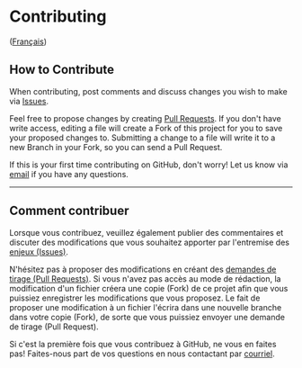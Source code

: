 # Contributing

([Français](#comment-contribuer))

## How to Contribute

When contributing, post comments and discuss changes you wish to make via [Issues](https://github.com/canada-ca/open-source-logiciel-libre/issues).

Feel free to propose changes by creating [Pull Requests](https://github.com/canada-ca/open-source-logiciel-libre/pulls). If you don't have write access, editing a file will create a Fork of this project for you to save your proposed changes to. Submitting a change to a file will write it to a new Branch in your Fork, so you can send a Pull Request.

If this is your first time contributing on GitHub, don't worry! Let us know via [email](mailto:guillaume.charest@tbs-sct.gc.ca,sebastien.lemay@tbs-sct.gc.ca&subject=OSS%20Directive) if you have any questions.

______________________

## Comment contribuer

Lorsque vous contribuez, veuillez également publier des commentaires et discuter des modifications que vous souhaitez apporter par l'entremise des [enjeux (Issues)](https://github.com/canada-ca/open-source-logiciel-libre/issues).

N'hésitez pas à proposer des modifications en créant des [demandes de tirage (Pull Requests)](https://github.com/canada-ca/open-source-logiciel-libre/pulls). Si vous n'avez pas accès au mode de rédaction, la modification d'un fichier créera une copie (Fork) de ce projet afin que vous puissiez enregistrer les modifications que vous proposez. Le fait de proposer une modification à un fichier l'écrira dans une nouvelle branche dans votre copie (Fork), de sorte que vous puissiez envoyer une demande de tirage (Pull Request).

Si c'est la première fois que vous contribuez à GitHub, ne vous en faites pas! Faites-nous part de vos questions en nous contactant par [courriel](mailto:guillaume.charest@tbs-sct.gc.ca,sebastien.lemay@tbs-sct.gc.ca&subject=OSS%20Directive).
